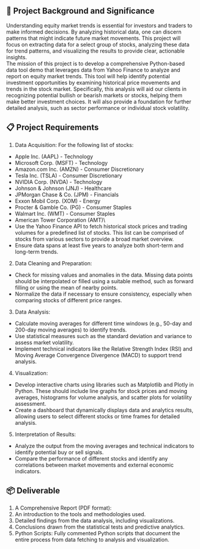 ## 🎯 Project Background and Significance
Understanding equity market trends is essential for investors and traders to make informed decisions. By analyzing historical data, one can discern patterns that might indicate future market movements. This project will focus on extracting data for a select group of stocks, analyzing these data for trend patterns, and visualizing the results to provide clear, actionable insights.\
The mission of this project is to develop a comprehensive Python-based data tool demo that leverages data from Yahoo Finance to analyze and report on equity market trends. This tool will help identify potential investment opportunities by examining historical price movements and trends in the stock market. Specifically, this analysis will aid our clients in recognizing potential bullish or bearish markets or stocks, helping them make better investment choices. It will also provide a foundation for further detailed analysis, such as sector performance or individual stock volatility.

## 📋 Project Requirements
1. Data Acquisition:
For the following list of stocks:
- Apple Inc. (AAPL) - Technology
- Microsoft Corp. (MSFT) - Technology
- Amazon.com Inc. (AMZN) - Consumer Discretionary
- Tesla Inc. (TSLA) - Consumer Discretionary
- NVIDIA Corp. (NVDA) - Technology
- Johnson & Johnson (JNJ) - Healthcare
- JPMorgan Chase & Co. (JPM) - Financials
- Exxon Mobil Corp. (XOM) - Energy
- Procter & Gamble Co. (PG) - Consumer Staples
- Walmart Inc. (WMT) - Consumer Staples
- American Tower Corporation (AMT)\
- Use the Yahoo Finance API to fetch historical stock prices and trading volumes for a predefined list of stocks. This list can be comprised of stocks from various sectors to provide a broad market overview. 
- Ensure data spans at least five years to analyze both short-term and long-term trends.
2. Data Cleaning and Preparation:
- Check for missing values and anomalies in the data. Missing data points should be interpolated or filled using a suitable method, such as forward filling or using the mean of nearby points.
- Normalize the data if necessary to ensure consistency, especially when comparing stocks of different price ranges.
3. Data Analysis:
- Calculate moving averages for different time windows (e.g., 50-day and 200-day moving averages) to identify trends.
- Use statistical measures such as the standard deviation and variance to assess market volatility.
- Implement technical indicators like the Relative Strength Index (RSI) and Moving Average Convergence Divergence (MACD) to support trend analysis.
4. Visualization:
- Develop interactive charts using libraries such as Matplotlib and Plotly in Python. These should include line graphs for stock prices and moving averages, histograms for volume analysis, and scatter plots for volatility assessment.
- Create a dashboard that dynamically displays data and analytics results, allowing users to select different stocks or time frames for detailed analysis.
5. Interpretation of Results:
- Analyze the output from the moving averages and technical indicators to identify potential buy or sell signals.
- Compare the performance of different stocks and identify any correlations between market movements and external economic indicators.

## 📦 Deliverable
1. A Comprehensive Report (PDF format):
2. An introduction to the tools and methodologies used.
3. Detailed findings from the data analysis, including visualizations.
4. Conclusions drawn from the statistical tests and predictive analytics.
5. Python Scripts: Fully commented Python scripts that document the entire process from data fetching to analysis and visualization.